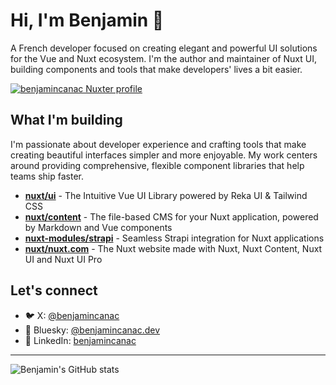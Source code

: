 # Hi, I'm Benjamin 👋

A French developer focused on creating elegant and powerful UI solutions for the Vue and Nuxt ecosystem. I'm the author and maintainer of Nuxt UI, building components and tools that make developers' lives a bit easier.

[![benjamincanac Nuxter profile](https://nuxters.nuxt.com/card/benjamincanac/og.png)](https://nuxters.nuxt.com/benjamincanac)

## What I'm building

I'm passionate about developer experience and crafting tools that make creating beautiful interfaces simpler and more enjoyable. My work centers around providing comprehensive, flexible component libraries that help teams ship faster.

- **[nuxt/ui](https://github.com/nuxt/ui)** - The Intuitive Vue UI Library powered by Reka UI & Tailwind CSS
- **[nuxt/content](https://github.com/nuxt/content)** - The file-based CMS for your Nuxt application, powered by Markdown and Vue components
- **[nuxt-modules/strapi](https://github.com/nuxt-modules/strapi)** - Seamless Strapi integration for Nuxt applications
- **[nuxt/nuxt.com](https://github.com/nuxt/nuxt.com)** - The Nuxt website made with Nuxt, Nuxt Content, Nuxt UI and Nuxt UI Pro

## Let's connect

- 🐦 X: [@benjamincanac](https://x.com/benjamincanac)
- 🦋 Bluesky: [@benjamincanac.dev](https://bsky.app/profile/benjamincanac.dev)
- 💼 LinkedIn: [benjamincanac](https://linkedin.com/in/benjamincanac)

---

<p align="left">
  <img src="https://github-readme-stats.vercel.app/api?username=benjamincanac&show_icons=true&theme=vue" alt="Benjamin's GitHub stats" />
</p>

